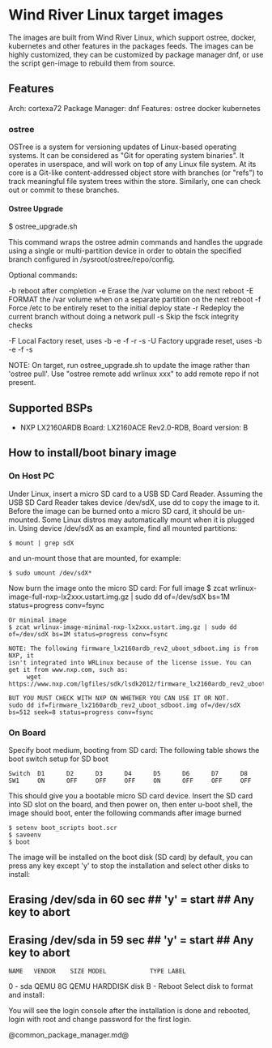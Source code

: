 # Wind River Linux target images

The images are built from Wind River Linux, which support ostree, docker, kubernetes and other features in the packages feeds. The images can be highly customized, they can be customized by package manager dnf, or use the script gen-image to rebuild them from source.

## Features
Arch: cortexa72
Package Manager: dnf
Features: ostree docker kubernetes

### ostree
OSTree is a system for versioning updates of Linux-based operating
systems. It can be considered as "Git for operating system binaries".
It operates in userspace, and will work on top of any Linux file system.
At its core is a Git-like content-addressed object store with branches
(or "refs") to track meaningful file system trees within the store.
Similarly, one can check out or commit to these branches.

#### Ostree Upgrade

  $ ostree_upgrade.sh

This command wraps the ostree admin commands and handles the upgrade
using a single or multi-partition device in order to obtain the
specified branch configured in /sysroot/ostree/repo/config.

  Optional commands:

  -b   reboot after completion
  -e   Erase the /var volume on the next reboot
  -E   FORMAT the /var volume when on a separate partition on the next reboot
  -f   Force /etc to be entirely reset to the initial deploy state
  -r   Redeploy the current branch without doing a network pull
  -s   Skip the fsck integrity checks

  -F   Local Factory reset, uses -b -e -f -r -s
  -U   Factory upgrade reset, uses -b -e -f -s

NOTE: On target, run ostree_upgrade.sh to update the image rather than
'ostree pull'. Use "ostree remote add wrlinux xxx" to add remote repo
if not present.

## Supported BSPs
- NXP LX2160ARDB Board: LX2160ACE Rev2.0-RDB, Board version: B

## How to install/boot binary image

### On Host PC
Under Linux, insert a micro SD card to a USB SD Card Reader.
Assuming the USB SD Card Reader takes device /dev/sdX, use dd
to copy the image to it. Before the image can be burned onto
a micro SD card, it should be un-mounted. Some Linux distros
may automatically mount when it is plugged in. Using device
/dev/sdX as an example, find all mounted partitions:

    $ mount | grep sdX

and un-mount those that are mounted, for example:

    $ sudo umount /dev/sdX*

Now burn the image onto the micro SD card:
    For full image
    $ zcat wrlinux-image-full-nxp-lx2xxx.ustart.img.gz | sudo dd of=/dev/sdX bs=1M status=progress conv=fsync

    Or minimal image
    $ zcat wrlinux-image-minimal-nxp-lx2xxx.ustart.img.gz | sudo dd of=/dev/sdX bs=1M status=progress conv=fsync

    NOTE: The following firmware_lx2160ardb_rev2_uboot_sdboot.img is from NXP, it
    isn't integrated into WRLinux because of the license issue. You can
    get it from www.nxp.com, such as:
         wget https://www.nxp.com/lgfiles/sdk/lsdk2012/firmware_lx2160ardb_rev2_uboot_sdboot.img

    BUT YOU MUST CHECK WITH NXP ON WHETHER YOU CAN USE IT OR NOT.
    sudo dd if=firmware_lx2160ardb_rev2_uboot_sdboot.img of=/dev/sdX bs=512 seek=8 status=progress conv=fsync

### On Board
Specify boot medium, booting from SD card:
The following table shows the boot switch setup for SD boot

    Switch  D1      D2      D3      D4      D5      D6      D7      D8
    SW1     ON      OFF     OFF     OFF     ON      OFF     OFF     OFF

This should give you a bootable micro SD card device. Insert the SD card into
SD slot on the board, and then power on, then enter u-boot shell, the image
should boot, enter the following commands after image burned

    $ setenv boot_scripts boot.scr
    $ saveenv
    $ boot

The image will be installed on the boot disk (SD card) by default, you can
press any key except 'y' to stop the installation and select other disks to
install:

## Erasing /dev/sda in 60 sec ## 'y' = start ## Any key to abort ##
## Erasing /dev/sda in 59 sec ## 'y' = start ## Any key to abort ##
    NAME   VENDOR    SIZE MODEL            TYPE LABEL
0 - sda    QEMU        8G QEMU HARDDISK    disk
B - Reboot
Select disk to format and install:

You will see the login console after the installation is done and rebooted,
login with root and change password for the first login.


@common_package_manager.md@
